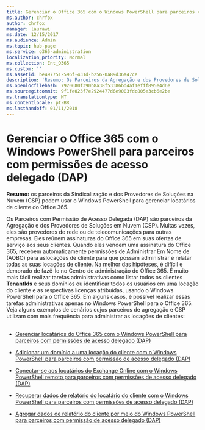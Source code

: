 ```yaml
---
title: Gerenciar o Office 365 com o Windows PowerShell para parceiros com permissões de acesso delegado (DAP)
ms.author: chrfox
author: chrfox
manager: laurawi
ms.date: 12/15/2017
ms.audience: Admin
ms.topic: hub-page
ms.service: o365-administration
localization_priority: Normal
ms.collection: Ent_O365
ms.custom: ''
ms.assetid: be497751-596f-431d-b256-0a89d36a47ce
description: 'Resumo: Os Parceiros da Agregação e dos Provedores de Soluções em Nuvem (CSP). podem usar o Windows PowerShell para gerenciar Office 365 os locatários do cliente.'
ms.openlocfilehash: 7920680f390b8a38f53386bd4af1efff895e4d6e
ms.sourcegitcommit: 9f1fe023f7e2924477d6e9003fdc805e3cb6e2be
ms.translationtype: HT
ms.contentlocale: pt-BR
ms.lasthandoff: 01/11/2018
---
```

# <a name="manage-office-365-with-windows-powershell-for-delegated-access-permissions-dap-partners"></a>Gerenciar o Office 365 com o Windows PowerShell para parceiros com permissões de acesso delegado (DAP)

 **Resumo:** os parceiros da Sindicalização e dos Provedores de Soluções na Nuvem (CSP) podem usar o Windows PowerShell para gerenciar locatários de cliente do Office 365.
  
Os Parceiros com Permissão de Acesso Delegada (DAP) são parceiros da Agregação e dos Provedores de Soluções em Nuvem (CSP). Muitas vezes, eles são provedores de rede ou de telecomunicações para outras empresas. Eles reúnem assinaturas do Office 365 em suas ofertas de serviço aos seus clientes. Quando eles vendem uma assinatura do Office 365, recebem automaticamente permissões de Administrar Em Nome de (AOBO) para aslocações de cliente para que possam administrar e relatar todas as suas locações de cliente. Na melhor das hipóteses, é difícil e demorado de fazê-lo no Centro de administração do Office 365. É muito mais fácil realizar tarefas administrativas como listar todos os clientes **TenantIds** e seus domínios ou identificar todos os usuários em uma locação do cliente e as respectivas licenças atribuídas, usando o Windows PowerShell para o Office 365. Em alguns casos, é possível realizar essas tarefas administrativas apenas no Windows PowerShell para o Office 365. Veja alguns exemplos de cenários cujos parceiros de agregação e CSP utilizam com mais frequência para administrar as locações de clientes:
  
## 

- [Gerenciar locatários do Office 365 com o Windows PowerShell para parceiros com permissões de acesso delegado (DAP)](manage-office-365-tenants-with-windows-powershell-for-delegated-access-permissio.md)
    
- [Adicionar um domínio a uma locação do cliente com o Windows PowerShell para parceiros com permissão de acesso delegado (DAP)](add-a-domain-to-a-client-tenancy-with-windows-powershell-for-delegated-access-pe.md)
    
- [Conectar-se aos locatários do Exchange Online com o Windows PowerShell remoto para parceiros com permissões de acesso delegado (DAP)](connect-to-exchange-online-tenants-with-remote-windows-powershell-for-delegated.md)
    
- [Recuperar dados de relatório do locatário do cliente com o Windows PowerShell para parceiros com permissões de acesso delegado (DAP)](retrieve-customer-tenant-reporting-data-with-windows-powershell-for-delegated-ac.md)
    
- [Agregar dados de relatório do cliente por meio do Windows PowerShell para parceiros com permissão de acesso delegado (DAP)](aggregate-customer-reporting-data-via-windows-powershell-for-delegated-access-pe.md)
    

